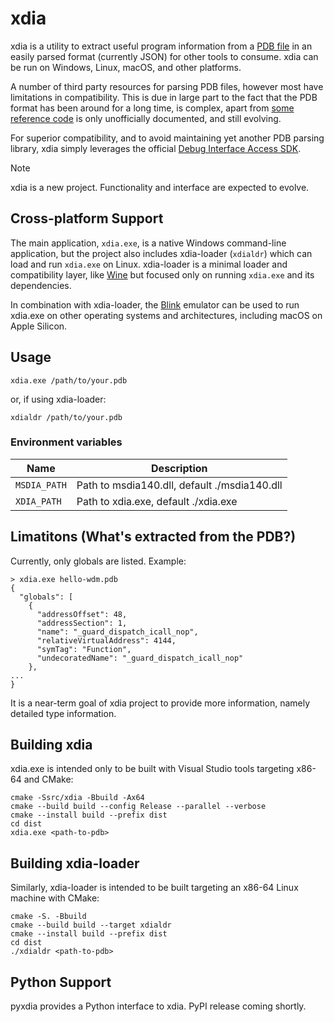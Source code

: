 xdia
====

xdia is a utility to extract useful program information from a [PDB file](https://en.wikipedia.org/wiki/Program_database) in an easily parsed format (currently JSON) for other tools to consume. xdia can be run on Windows, Linux, macOS, and other platforms.

A number of third party resources for parsing PDB files, however most have limitations in compatibility. This is due in large part to the fact that the PDB format has been around for a long time, is complex, apart from [some reference code](https://github.com/microsoft/microsoft-pdb) is only unofficially documented, and still evolving.

For superior compatibility, and to avoid maintaining yet another PDB parsing library, xdia simply leverages the official [Debug Interface Access SDK](https://learn.microsoft.com/en-us/visualstudio/debugger/debug-interface-access/debug-interface-access-sdk?view=vs-2022).

> [!NOTE]  
> xdia is a new project. Functionality and interface are expected to evolve.

## Cross-platform Support

The main application, `xdia.exe`, is a native Windows command-line application, but the project also includes xdia-loader (`xdialdr`) which can load and run `xdia.exe` on Linux. xdia-loader is a minimal loader and compatibility layer, like [Wine](https://www.winehq.org/) but focused only on running `xdia.exe` and its dependencies.

In combination with xdia-loader, the [Blink](https://github.com/jart/blink) emulator can be used to run xdia.exe on other operating systems and architectures, including macOS on Apple Silicon.

## Usage

`xdia.exe /path/to/your.pdb`

or, if using xdia-loader:

`xdialdr /path/to/your.pdb`

### Environment variables

| Name         | Description                                  |
|--------------|----------------------------------------------|
| `MSDIA_PATH` | Path to msdia140.dll, default ./msdia140.dll |
| `XDIA_PATH`  | Path to xdia.exe, default ./xdia.exe         |

## Limatitons (What's extracted from the PDB?)

Currently, only globals are listed. Example:

```
> xdia.exe hello-wdm.pdb
{
  "globals": [
    {
      "addressOffset": 48,
      "addressSection": 1,
      "name": "_guard_dispatch_icall_nop",
      "relativeVirtualAddress": 4144,
      "symTag": "Function",
      "undecoratedName": "_guard_dispatch_icall_nop"
    },
...
}
```

It is a near-term goal of xdia project to provide more information, namely detailed type information.

## Building xdia

xdia.exe is intended only to be built with Visual Studio tools targeting x86-64 and CMake:

```
cmake -Ssrc/xdia -Bbuild -Ax64
cmake --build build --config Release --parallel --verbose
cmake --install build --prefix dist
cd dist
xdia.exe <path-to-pdb>
```

## Building xdia-loader

Similarly, xdia-loader is intended to be built targeting an x86-64 Linux machine with CMake:

```
cmake -S. -Bbuild
cmake --build build --target xdialdr
cmake --install build --prefix dist
cd dist
./xdialdr <path-to-pdb>
```

## Python Support

pyxdia provides a Python interface to xdia. PyPI release coming shortly.

